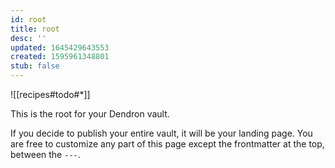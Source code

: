 ```yaml
---
id: root
title: root
desc: ''
updated: 1645429643553
created: 1595961348801
stub: false
---
```


![[recipes#todo#*]]

This is the root for your Dendron vault.

If you decide to publish your entire vault, it will be your landing page. You are free to customize any part of this page except the frontmatter at the top, between the `---`. 
